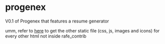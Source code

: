 # progenex
V0.1 of Progenex that features a resume generator

umm, refer to [here](https://github.com/Tobitheprof/progenex/tree/master/static/assets) to get the other static file (css, js, images and icons) for every other html not inside rafe_contrib
